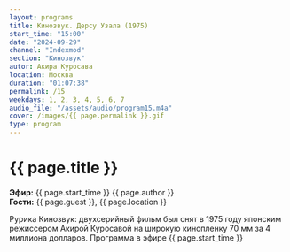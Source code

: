 ```yaml
---
layout: programs
title: Кинозвук. Дерсу Узала (1975)
start_time: "15:00"
date: "2024-09-29"
channel: "Indexmod"
section: "Кинозвук"
autor: Акира Куросава
location: Москва
duration: "01:07:38"
permalink: /15
weekdays: 1, 2, 3, 4, 5, 6, 7
audio_file: "/assets/audio/program15.m4a"
cover: /images/{{ page.permalink }}.gif
type: program
---
```


# {{ page.title }}

**Эфир:** {{ page.start_time }} {{ page.author }}  
**Гости:** {{ page.guest }}, {{ page.location }}

Рурика Кинозвук: двухсерийный фильм был снят в 1975 году японским режиссером Акирой Куросавой на широкую кинопленку 70 мм за 4 миллиона долларов. Программа в эфире {{ page.start_time }}

<p><audio id="audio-player">
  <source src="{{ page.audio_file }}" type="audio/mpeg">
  Ваш браузер не поддерживает воспроизведение аудио.
</audio></p>
